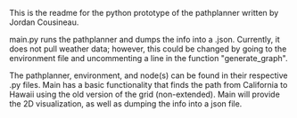 This is the readme for the python prototype of the pathplanner written by Jordan Cousineau.

main.py runs the pathplanner and dumps the info into a .json. Currently, it does not pull weather data; however, this could be changed by going to the environment file and uncommenting a line in the function "generate_graph". 

The pathplanner, environment, and node(s) can be found in their respective .py files. Main has a basic functionality that finds the path from California to Hawaii using the old version of the grid (non-extended). Main will provide the 2D visualization, as well as dumping the info into a json file.
